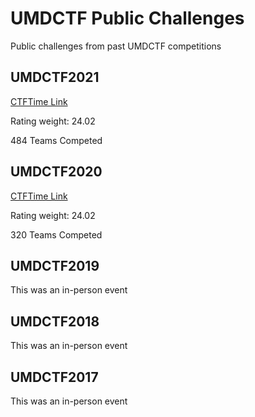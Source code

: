 # UMDCTF Public Challenges
Public challenges from past UMDCTF competitions

## UMDCTF2021
[CTFTime Link](https://ctftime.org/event/1040)

Rating weight: 24.02

484 Teams Competed


## UMDCTF2020
[CTFTime Link](https://ctftime.org/event/1288)

Rating weight: 24.02

320 Teams Competed


## UMDCTF2019
This was an in-person event


## UMDCTF2018
This was an in-person event


## UMDCTF2017
This was an in-person event

